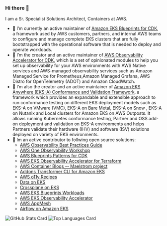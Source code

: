 ### Hi there 👋

<!--
**elamaran11/elamaran11** is a ✨ _special_ ✨ repository because its `README.md` (this file) appears on your GitHub profile.

Here are some ideas to get you started:

- 🔭 I’m currently working on ...
- 🌱 I’m currently learning ...
- 👯 I’m looking to collaborate on ...
- 🤔 I’m looking for help with ...
- 💬 Ask me about ...
- 📫 How to reach me: ...
- 😄 Pronouns: ...
- ⚡ Fun fact: ...
-->
I am a Sr. Specialist Solutions Architect, Containers at AWS.

- 🔭 I’m currently an active maintainer of [Amazon EKS Blueprints for CDK](https://github.com/aws-quickstart/cdk-eks-blueprints/tree/main), a framework used by AWS customers, partners, and internal AWS teams to configure and manage complete EKS clusters that are fully bootstrapped with the operational software that is needed to deploy and operate workloads.
- 🔭 I’m the creator and an active maintainer of [AWS Observability Accelerator for CDK](https://github.com/aws-observability/cdk-aws-observability-accelerator), which is a set of opinionated modules to help you set up observability for your AWS environments with AWS Native services and AWS-managed observability services such as Amazon Managed Service for Prometheus,Amazon Managed Grafana, AWS Distro for OpenTelemetry (ADOT) and Amazon CloudWatch.
- 🔭 I’m also the creator and an active maintainer of [Amazon EKS Anywhere (EKS-A) Conformance and Validation Framework](https://github.com/aws-samples/eks-anywhere-addons), a framework which provides an expandable and extensible approach to run conformance testing on different EKS deployment models such as EKS-A on VMware (VMC), EKS-A on Bare Metal, EKS-A on Snow , EKS-A on Nutanix and Local clusters for Amazon EKS on AWS Outposts. It allows running Kubernetes conformance testing, Partner and OSS add-on deployment and validation on EKS-A environments and helps Partners validate their hardware (IHV) and software (ISV) solutions deployed on variety of EKS environments.
- 🔭 Im an active contributor to follwing open source solutions:
  - [AWS Observability Best Practices Guide](https://github.com/aws-observability/observability-best-practices)
  - [AWS One Observability Workshop](https://github.com/aws-samples/one-observability-demo)
  - [AWS Blueprints Patterns for CDK](https://github.com/aws-samples/cdk-eks-blueprints-patterns)
  - [AWS EKS Observability Accelerator for Terraform](https://github.com/aws-observability/terraform-aws-observability-accelerator)
  - [AWS Container Blogs -- Maelstrom project](https://github.com/aws-samples/containers-blog-maelstrom)
  - [Addons Transformer CLI for Amazon EKS](https://github.com/aws-samples/addons-transformer-for-amazon-eks)
  - [AWS o11y Recipes](https://github.com/aws-observability/aws-o11y-recipes)
  - [Data on EKS](https://github.com/awslabs/data-on-eks)
  - [Crossplane on EKS](https://github.com/awslabs/crossplane-on-eks/tree/main)
  - [AWS EKS Blueprints Workloads](https://github.com/aws-samples/eks-blueprints-workloads)
  - [AWS EKS Observability Accelerator](https://github.com/aws-observability/aws-observability-accelerator)
  - [AWS AppMesh](https://github.com/aws/aws-app-mesh-examples/tree/master/blogs/envoy-cw-dashboards)
  - [Airflow on Amazon EKS](https://github.com/aws-samples/airflow-for-amazon-eks-blog.git)

![GitHub Stats Card](https://github-readme-stats.vercel.app/api?username=elamaran11&show_icons=true)
![Top Languages Card](https://github-readme-stats.vercel.app/api/top-langs/?username=elamaran11&layout=compact)
